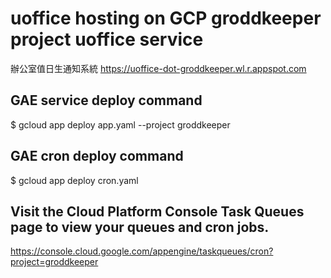 # uoffice hosting on GCP groddkeeper project uoffice service
辦公室值日生通知系統
https://uoffice-dot-groddkeeper.wl.r.appspot.com

## GAE service deploy command
$ gcloud app deploy app.yaml --project groddkeeper

## GAE cron deploy command
$ gcloud app deploy cron.yaml

## Visit the Cloud Platform Console Task Queues page to view your queues and cron jobs.
https://console.cloud.google.com/appengine/taskqueues/cron?project=groddkeeper
